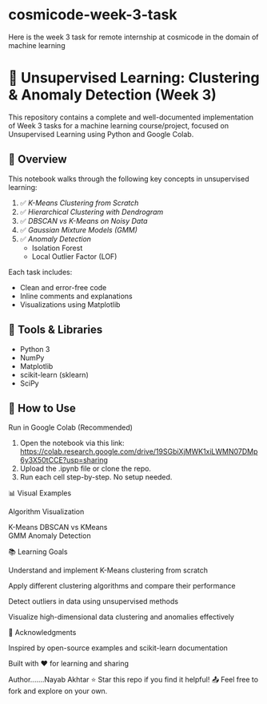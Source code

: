 # cosmicode-week-3-task
Here is the week 3 task for remote internship at cosmicode in the domain of machine learning 

# 🧠 Unsupervised Learning: Clustering & Anomaly Detection (Week 3)

This repository contains a complete and well-documented implementation of Week 3 tasks for a machine learning course/project, focused on Unsupervised Learning using Python and Google Colab.

## 📌 Overview

This notebook walks through the following key concepts in unsupervised learning:

1. ✅ *K-Means Clustering from Scratch*
2. ✅ *Hierarchical Clustering with Dendrogram*
3. ✅ *DBSCAN vs K-Means on Noisy Data*
4. ✅ *Gaussian Mixture Models (GMM)*
5. ✅ *Anomaly Detection*
   - Isolation Forest
   - Local Outlier Factor (LOF)

Each task includes:
- Clean and error-free code
- Inline comments and explanations
- Visualizations using Matplotlib

## 🔧 Tools & Libraries

- Python 3
- NumPy
- Matplotlib
- scikit-learn (sklearn)
- SciPy

## 🚀 How to Use

 Run in Google Colab (Recommended)
1. Open the notebook via this link: https://colab.research.google.com/drive/19SGbiXjMWK1xiLWMN07DMp6y3X50tCCE?usp=sharing
2. Upload the .ipynb file or clone the repo.
3. Run each cell step-by-step. No setup needed.

📊 Visual Examples

Algorithm	Visualization

K-Means	
DBSCAN vs KMeans	
GMM	
Anomaly Detection	


📚 Learning Goals

Understand and implement K-Means clustering from scratch

Apply different clustering algorithms and compare their performance

Detect outliers in data using unsupervised methods

Visualize high-dimensional data clustering and anomalies effectively

🙌 Acknowledgments

Inspired by open-source examples and scikit-learn documentation

Built with ❤️ for learning and sharing



Author.......Nayab Akhtar
⭐ Star this repo if you find it helpful!
📤 Feel free to fork and explore on your own.
